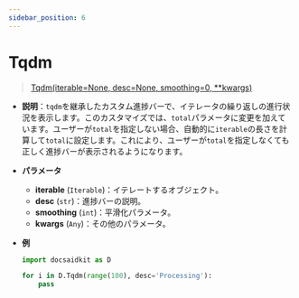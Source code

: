 ```yaml
---
sidebar_position: 6
---
```


# Tqdm

> [Tqdm(iterable=None, desc=None, smoothing=0, \*\*kwargs)](https://github.com/DocsaidLab/DocsaidKit/blob/012540eebaebb2718987dd3ec0f7dcf40f403caa/docsaidkit/utils/custom_tqdm.py#L8)

- **説明**：`tqdm`を継承したカスタム進捗バーで、イテレータの繰り返しの進行状況を表示します。このカスタマイズでは、`total`パラメータに変更を加えています。ユーザーが`total`を指定しない場合、自動的に`iterable`の長さを計算して`total`に設定します。これにより、ユーザーが`total`を指定しなくても正しく進捗バーが表示されるようになります。

- **パラメータ**

  - **iterable** (`Iterable`)：イテレートするオブジェクト。
  - **desc** (`str`)：進捗バーの説明。
  - **smoothing** (`int`)：平滑化パラメータ。
  - **kwargs** (`Any`)：その他のパラメータ。

- **例**

  ```python
  import docsaidkit as D

  for i in D.Tqdm(range(100), desc='Processing'):
      pass
  ```
